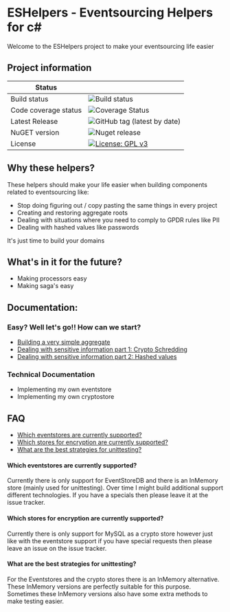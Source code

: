 # ESHelpers - Eventsourcing Helpers for c#
Welcome to the ESHelpers project to make your eventsourcing life easier

## Project information
| Status ||
|---|---|
| Build status  | ![Build status](https://github.com/weemen/ESHelpers/actions/workflows/cicd.yml/badge.svg?branch=master)  |
| Code coverage status | ![Coverage Status](https://coveralls.io/repos/github/weemen/ESHelpers/badge.svg?branch=master) |
| Latest Release  | ![GitHub tag (latest by date)](https://img.shields.io/github/v/tag/weemen/eshelpers)  |
| NuGET version  | ![Nuget release](https://img.shields.io/nuget/vpre/eshelpers)  |
| License | [![License: GPL v3](https://img.shields.io/badge/License-GPLv3-blue.svg)](https://www.gnu.org/licenses/gpl-3.0)|

## Why these helpers?
These helpers should make your life easier when building components related to eventsourcing like:

- Stop doing figuring out / copy pasting the same things in every project
- Creating and restoring aggregate roots
- Dealing with situations where you need to comply to GPDR rules like PII
- Dealing with hashed values like passwords

It's just time to build your domains

## What's in it for the future?
- Making processors easy
- Making saga's easy

## Documentation:
### Easy? Well let's go!! How can we start?
- [Building a very simple aggregate](docs/01-building-a-very-simple-aggregate.md)
- [Dealing with sensitive information part 1: Crypto Schredding](02-dealing-with-sensitive-information-p1-crypto-schredding.md)
- [Dealing with sensitive information part 2: Hashed values](03-dealing-with-sensitive-information-p2-hashing-values.md)

### Technical Documentation
- Implementing my own eventstore
- Implementing my own cryptostore

## FAQ
- [Which eventstores are currently supported?](#which-eventstores-are-currently-supported)
- [Which stores for encryption are currently supported?](#which-stores-for-encryption-are-currently-supported)
- [What are the best strategies for unittesting?](#What-are-the-best-strategies-for-unittesting)

#### Which eventstores are currently supported?
Currently there is only support for EventStoreDB and there is 
an InMemory store (mainly used for unittesting). Over time I
might build additional support different technologies. If you
have a specials then please leave it at the issue tracker.

#### Which stores for encryption are currently supported?
Currently there is only support for MySQL as a crypto store
however just like with the eventstore support if you have special
requests then please leave an issue on the issue tracker.

#### What are the best strategies for unittesting?
For the Eventstores and the crypto stores there is an InMemory 
alternative. These InMemory versions are perfectly suitable for
this purpose. Sometimes these InMemory versions also have some
extra methods to make testing easier.
